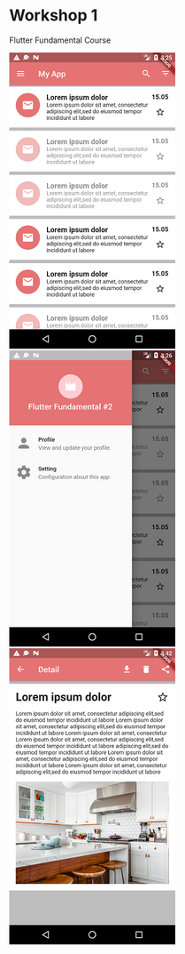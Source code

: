# Workshop 1
Flutter Fundamental Course

![Game Play](screenshot/1.png)
![Game Play](screenshot/2.png)
![Game Play](screenshot/3.png)
